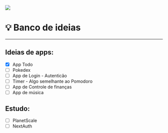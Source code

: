 <div width="full">
  <img src="https://ideia.dataprev.gov.br/static/images/stick_man.png"/>
</div>

# 💡 Banco de ideias

---

## Ideias de apps:

- [x] App Todo
- [ ] Pokedex
- [ ] App de Login - Autenticão
- [ ] Timer - Algo semelhante ao Pomodoro
- [ ] App de Controle de finanças
- [ ] App de música

## Estudo:

- [ ] PlanetScale
- [ ] NextAuth
